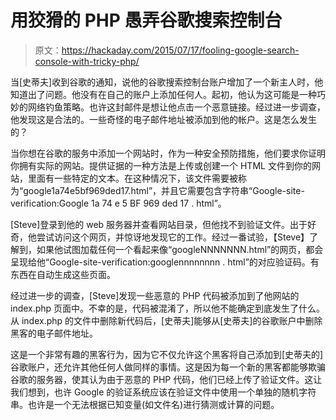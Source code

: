 # 用狡猾的 PHP 愚弄谷歌搜索控制台

> 原文：<https://hackaday.com/2015/07/17/fooling-google-search-console-with-tricky-php/>

当[史蒂夫]收到谷歌的通知，说他的谷歌搜索控制台账户增加了一个新主人时，他知道出了问题。他没有在自己的账户上添加任何人。起初，他认为这可能是一种巧妙的网络钓鱼策略。也许这封邮件是想让他点击一个恶意链接。经过进一步调查，他发现这是合法的。一些奇怪的电子邮件地址被添加到他的帐户。这是怎么发生的？

当你想在谷歌的服务中添加一个网站时，作为一种安全预防措施，他们要求你证明你拥有实际的网站。提供证据的一种方法是上传或创建一个 HTML 文件到你的网站，里面有一些特定的文本。在这种情况下，该文件需要被称为“google1a74e5bf969ded17.html”，并且它需要包含字符串“Google-site-verification:Google 1a 74 e 5 BF 969 ded 17 . html”。

[Steve]登录到他的 web 服务器并查看网站目录，但他找不到验证文件。出于好奇，他尝试访问这个网页，并惊讶地发现它的工作。经过一番试验，【Steve】了解到，如果他试图加载任何一个看起来像“googleNNNNNNN.html”的网页，都会呈现给他“Google-site-verification:googlennnnnnnn . html”的对应验证码。有东西在自动生成这些页面。

经过进一步的调查，[Steve]发现一些恶意的 PHP 代码被添加到了他网站的 index.php 页面中。不幸的是，代码被混淆了，所以他不能确定到底发生了什么。从 index.php 的文件中删除新代码后，[史蒂夫]能够从[史蒂夫]的谷歌账户中删除黑客的电子邮件地址。

这是一个非常有趣的黑客行为，因为它不仅允许这个黑客将自己添加到[史蒂夫的]谷歌账户，还允许其他任何人做同样的事情。这是因为每一个新的黑客都能够欺骗谷歌的服务器，使其认为由于恶意的 PHP 代码，他们已经上传了验证文件。这让我们想到，也许 Google 的验证系统应该在验证文件中使用一个单独的随机字符串。也许是一个无法根据已知变量(如文件名)进行猜测或计算的问题。